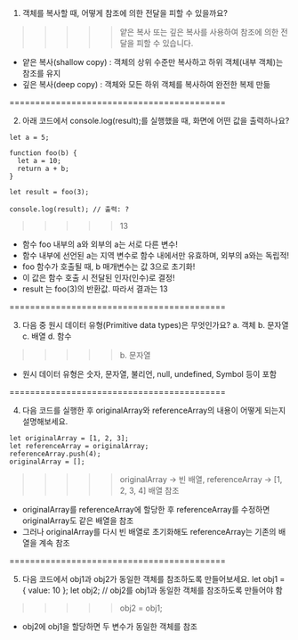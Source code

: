 1. 객체를 복사할 때, 어떻게 참조에 의한 전달을 피할 수 있을까요?

>>>>> 얕은 복사 또는 깊은 복사를 사용하여 참조에 의한 전달을 피할 수 있습니다.
- 얕은 복사(shallow copy)
: 객체의 상위 수준만 복사하고 하위 객체(내부 객체)는 참조를 유지
- 깊은 복사(deep copy)
: 객체와 모든 하위 객체를 복사하여 완전한 복제 만듦

==========================================

2. 아래 코드에서 console.log(result);를 실행했을 때, 화면에 어떤 값을 출력하나요?
```
let a = 5;

function foo(b) {
  let a = 10;
  return a + b;
}

let result = foo(3);

console.log(result); // 출력: ?
```

>>>>> 13
- 함수 foo 내부의 a와 외부의 a는 서로 다른 변수!
- 함수 내부에 선언된 a는 지역 변수로 함수 내에서만 유효하며, 외부의 a와는 독립적!
- foo 함수가 호출될 때, b 매개변수는 값 3으로 초기화!
- 이 값은 함수 호출 시 전달된 인자(인수)로 결정!
- result 는 foo(3)의 반환값. 따라서 결과는 13
  
==========================================

3. 다음 중 원시 데이터 유형(Primitive data types)은 무엇인가요?
a. 객체
b. 문자열
c. 배열
d. 함수

>>>>> b. 문자열
- 원시 데이터 유형은 숫자, 문자열, 불리언, null, undefined, Symbol 등이 포함
  
==========================================

4. 다음 코드를 실행한 후 originalArray와 referenceArray의 내용이 어떻게 되는지 설명해보세요.
```
let originalArray = [1, 2, 3];
let referenceArray = originalArray;
referenceArray.push(4);
originalArray = [];
```

>>>>> originalArray -> 빈 배열, referenceArray -> [1, 2, 3, 4] 배열 참조
- originalArray를 referenceArray에 할당한 후 referenceArray를 수정하면 originalArray도 같은 배열을 참조
- 그러나 originalArray를 다시 빈 배열로 초기화해도 referenceArray는 기존의 배열을 계속 참조

==========================================

5. 다음 코드에서 obj1과 obj2가 동일한 객체를 참조하도록 만들어보세요.
let obj1 = { value: 10 };
let obj2; // obj2를 obj1과 동일한 객체를 참조하도록 만들어야 함

>>>>> obj2 = obj1;
- obj2에 obj1을 할당하면 두 변수가 동일한 객체를 참조